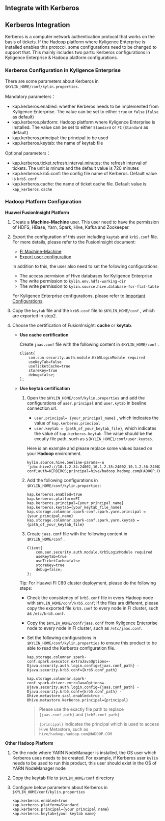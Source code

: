 ## Integrate with Kerberos

## Kerberos Integration ##

Kerberos is a computer network authentication protocol that works on the basis of tickets. If the Hadoop platform where Kyligence Enterprise is installed enables this protocol, some configurations need to be changed to support that. This mainly includes two parts: Kerberos configurations in Kyligence Enterprise & Hadoop platform configurations.

### Kerberos Configuration in Kyligence Enterprise ###

There are some parameters about Kerberos in `$KYLIN_HOME/conf/kylin.properties`.

Mandatory parameters：

   - kap.kerberos.enabled: whether Kerberos needs to be implemented from Kyligence Enterprise. The value can be set to either `true` or `false` (`false` as default)
   - kap.kerberos.platform: Hadoop platform where Kyligence Enterprise is installed. The value can be set to either `Standard` or `FI` (`Standard` as default)
   - kap.kerberos.principal: the principal to be used
   - kap.kerberos.keytab: the name of keytab file

Optional parameters：

   - kap.kerberos.ticket.refresh.interval.minutes: the refresh interval of tickets. The unit is minute and the default value is 720 minutes
   - kap.kerberos.krb5.conf: the config file name of Kerberos. Default value is `krb5.conf`
   - kap.kerberos.cache: the name of ticket cache file. Default value is `kap_kerberos.cache`

### Hadoop Platform Configuration

**Huawei FusionInsight Platform**

1. Create a **Machine-Machine** user. This user need to have the permission of HDFS, HBase, Yarn, Spark, Hive, Kafka and Zookeeper. 

2. Export the configuration of this user including `keytab` and `krb5.conf` file. For more details, please refer to the FusionInsight document:

   * [FI Machine-Machine](http://support.huawei.com/hedex/hdx.do?docid=EDOC1000130553&lang=en) 
   * [Export user configuration](http://support.huawei.com/hedex/hdx.do?docid=EDOC1000130553&lang=en)

   In addition to this, the user also need to set the following configurations:

   * The access permision of Hive databases for Kyligence Enterprise
   * The write permission to `kylin.env.hdfs-working-dir`
   * The write permission to `kylin.source.hive.database-for-flat-table`

   For Kyligence Enterprise configurations, please refer to [Important Configurations](../config/basic_settings.en.md).

3. Copy the `keytab` file and the `krb5.conf` file to `$KYLIN_HOME/conf` , which are exported in step2.

4. Choose the certification of FusionInsight: **cache** or **keytab**.

   * **Use cache certification**

     Create `jaas.conf` file with the following content in `$KYLIN_HOME/conf` .

     ```
     Client{
         com.sun.security.auth.module.Krb5LoginModule required
         useKeyTab=false
         useTicketCache=true
         storeKey=true
         debug=false;
     };
     ```

   * **Use keytab certification**

     1. Open the  `$KYLIN_HOME/conf/kylin.properties` and add the configurations of `user.principal` and `user.kytab` in beeline connection url.

        * `user.principal= {your_principal_name}` , which indicates the value of  `kap.kerberos.principal` 
        * `user.keytab = {path_of_your_keytab_file}`, which indicates the value of  `kap.kerberos.keytab`. The value should be the excatly file path, such as `${KYLIN_HOME}/conf/user.keytab`.

        Here is an example and please replace some values based on your **Hadoop** environment.

        ```properties
        kylin.source.hive.beeline-params=-u 'jdbc:hive2://10.1.2.34:24002,10.1.2.35:24002,10.1.2.36:24002/;serviceDiscoveryMode=zooKeeper;zooKeeperNamespace=hiveserver2;sasl.qop=auth-conf;auth=KERBEROS;principal=hive/hadoop.hadoop.com@HADOOP.COM;user.keytab=/root/testkylinadmin/user.keytab;user.principal=testkylinadmin'
        ```

     2. Add the following configurations in `$KYLIN_HOME/conf/kylin.properties`:

        ```properties
        kap.kerberos.enabled=true
        kap.kerberos.platform=FI
        kap.kerberos.principal={your_principal_name}
        kap.kerberos.keytab={your_keytab_file_name}
        kap.storage.columnar.spark-conf.spark.yarn.principal = {your_principal_name}
        kap.storage.columnar.spark-conf.spark.yarn.keytab = {path_of_your_keytab_file}
        ```

     3. Create `jaas.conf` file with the following content in `$KYLIN_HOME/conf` .

        ```
        Client{
            com.sun.security.auth.module.Krb5LoginModule required
            useKeyTab=true
            useTicketCache=false
            storeKey=true
            debug=false;
        };
        ```

     Tip: For Huawei FI C80 cluster deployment, please do the following steps:

     * Check the consistency of `krb5.conf` file in every Hadoop node with `$KYLIN_HOME/conf/krb5.conf`; If the files are different, please copy the exported file `krb5.conf` to every node in FI cluster, such as `/etc/krb5.conf`.

     * Copy the `$KYLIN_HOME/conf/jaas.conf` from Kyligence Enterprise node to every node in FI cluster, such as `/etc/jaas.conf`.

     * Set the following configurations in `$KYLIN_HOME/conf/kylin.properties` to ensure this product to be able to read the Kerberos configuration file.

       ```properties
       kap.storage.columnar.spark-conf.spark.executor.extraJavaOptions=-Djava.security.auth.login.config={jaas.conf_path} -Djava.security.krb5.conf={krb5.conf_path}
       
       kap.storage.columnar.spark-conf.spark.driver.extraJavaOptions=-Djava.security.auth.login.config={jaas.conf_path} -Djava.security.krb5.conf={krb5.conf_path} -Dhive.metastore.sasl.enabled=true -Dhive.metastore.kerberos.principal={principal}
       ```

       > Please use the exactly file path to replace `{jaas.conf_path}` and  `{krb5.conf_path}` 
       >
       > `{principal}` indicates the principal which is used to access Hive Metastore, such as `hive/hadoop.hadoop.com@HADOOP.COM` 

**Other Hadoop Platform**

1. On the node where YARN NodeManager is installed, the OS user which Kerberos uses needs to be created. For example, if Kerberos user `kylin` needs to be used to run this product, this user should exist in the OS of YARN NodeManager node

2. Copy the keytab file to `$KYLIN_HOME/conf` directory

3. Configure below parameters about Kerberos in `$KYLIN_HOME/conf/kylin.properties`

   ```properties
   kap.kerberos.enabled=true
   kap.kerberos.platform=Standard
   kap.kerberos.principal={your principal name}
   kap.kerberos.keytab={your keytab name} 
   ```